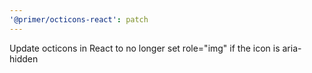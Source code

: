 ```yaml
---
'@primer/octicons-react': patch
---
```


Update octicons in React to no longer set role="img" if the icon is aria-hidden
